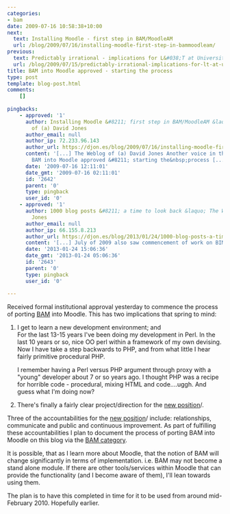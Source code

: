 ```yaml
---
categories:
- bam
date: 2009-07-16 10:58:38+10:00
next:
  text: Installing Moodle - first step in BAM/MoodleAM
  url: /blog/2009/07/16/installing-moodle-first-step-in-bammoodleam/
previous:
  text: Predictably irrational - implications for L&#038;T at Universities
  url: /blog/2009/07/15/predictably-irrational-implications-for-lt-at-universities/
title: BAM into Moodle approved - starting the process
type: post
template: blog-post.html
comments:
    []
    
pingbacks:
    - approved: '1'
      author: Installing Moodle &#8211; first step in BAM/MoodleAM &laquo; The Weblog
        of (a) David Jones
      author_email: null
      author_ip: 72.233.96.143
      author_url: https://djon.es/blog/2009/07/16/installing-moodle-first-step-in-bammoodleam/
      content: '[...] The Weblog of (a) David Jones Another voice in the blogosphere    &laquo;
        BAM into Moodle approved &#8211; starting the&nbsp;process [...]'
      date: '2009-07-16 12:11:01'
      date_gmt: '2009-07-16 02:11:01'
      id: '2642'
      parent: '0'
      type: pingback
      user_id: '0'
    - approved: '1'
      author: 1000 blog posts &#8211; a time to look back &laquo; The Weblog of (a) David
        Jones
      author_email: null
      author_ip: 66.155.8.213
      author_url: https://djon.es/blog/2013/01/24/1000-blog-posts-a-time-to-look-back/
      content: '[...] July of 2009 also saw commencement of work on BIM [...]'
      date: '2013-01-24 15:06:36'
      date_gmt: '2013-01-24 05:06:36'
      id: '2643'
      parent: '0'
      type: pingback
      user_id: '0'
    
---
```

Received formal institutional approval yesterday to commence the process of porting [BAM](/blog/research/bam-blog-aggregation-management/) into Moodle. This has two implications that spring to mind:

1. I get to learn a new development environment; and  
    For the last 13-15 years I've been doing my development in Perl. In the last 10 years or so, nice OO perl within a framework of my own devising. Now I have take a step backwards to PHP, and from what little I hear fairly primitive procedural PHP.
    
    I remember having a Perl versus PHP argument through proxy with a "young" developer about 7 or so years ago. I thought PHP was a recipe for horrible code - procedural, mixing HTML and code....uggh. And guess what I'm doing now?
    
2. There's finally a fairly clear project/direction for the [new position](/blog/2009/08/20/elearning-and-innovation-specialist-report-1-4-20-august)/.

Three of the accountabilities for the [new position](/blog/2009/08/20/elearning-and-innovation-specialist-report-1-4-20-august)/ include: relationships, communicate and public and continuous improvement. As part of fulfilling these accountabilities I plan to document the process of porting BAM into Moodle on this blog via the [BAM category](/blog/category/bam/).

It is possible, that as I learn more about Moodle, that the notion of BAM will change significantly in terms of implementation. i.e. BAM may not become a stand alone module. If there are other tools/services within Moodle that can provide the functionality (and I become aware of them), I'll lean towards using them.

The plan is to have this completed in time for it to be used from around mid-February 2010. Hopefully earlier.
